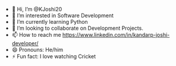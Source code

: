 - 👋 Hi, I’m @KJoshi20
- 👀 I’m interested in Software Development
- 🌱 I’m currently learning Python
- 💞️ I’m looking to collaborate on Development Projects.
- 📫 How to reach me https://www.linkedin.com/in/kandarp-joshi-developer/
- 😄 Pronouns: He/him
- ⚡ Fun fact: I love watching Cricket

<!---
KJoshi20/KJoshi20 is a ✨ special ✨ repository because its `README.md` (this file) appears on your GitHub profile.
You can click the Preview link to take a look at your changes.
--->
